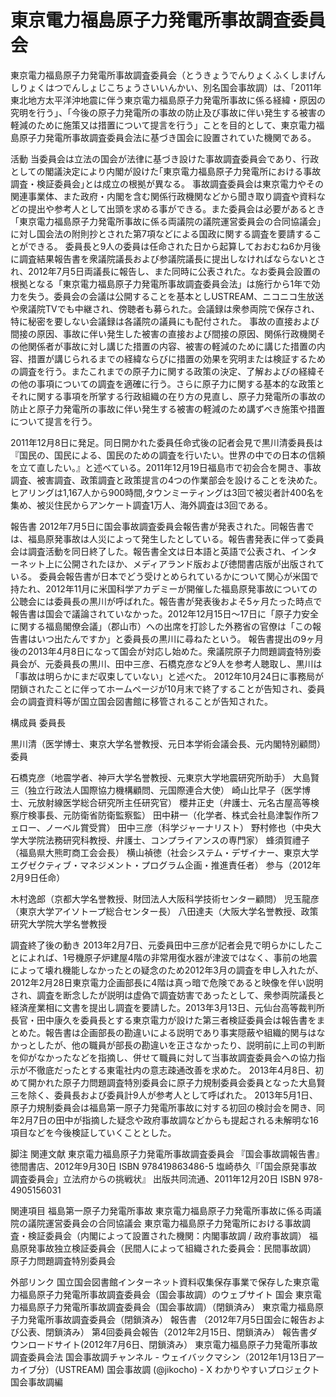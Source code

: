 # 東京電力福島原子力発電所事故調査委員会

東京電力福島原子力発電所事故調査委員会（とうきょうでんりょくふくしまげんしりょくはつでんしょじこちょうさいいんかい、別名国会事故調）は、「2011年東北地方太平洋沖地震に伴う東京電力福島原子力発電所事故に係る経緯・原因の究明を行う」、「今後の原子力発電所の事故の防止及び事故に伴い発生する被害の軽減のために施策又は措置について提言を行う」ことを目的として、東京電力福島原子力発電所事故調査委員会法に基づき国会に設置されていた機関である。

活動
当委員会は立法の国会が法律に基づき設けた事故調査委員会であり、行政としての閣議決定により内閣が設けた｢東京電力福島原子力発電所における事故調査・検証委員会｣とは成立の根拠が異なる。
事故調査委員会は東京電力やその関連事業体、また政府・内閣を含む関係行政機関などから聞き取り調査や資料などの提出や参考人として出頭を求める事ができる。また委員会は必要があるとき「東京電力福島原子力発電所事故に係る両議院の議院運営委員会の合同協議会」に対し国会法の附則抄とされた第7項などによる国政に関する調査を要請することができる。
委員長と9人の委員は任命された日から起算しておおむね6か月後に調査結果報告書を衆議院議長および参議院議長に提出しなければならないとされ、2012年7月5日両議長に報告し、また同時に公表された。なお委員会設置の根拠となる「東京電力福島原子力発電所事故調査委員会法」は施行から1年で効力を失う。委員会の会議は公開することを基本としUSTREAM、ニコニコ生放送や衆議院TVでも中継され、傍聴者も募られた。会議録は衆参両院で保存され、特に秘密を要しない会議録は各議院の議員にも配付された。
事故の直接および間接の原因、事故に伴い発生した被害の直接および間接の原因、関係行政機関その他関係者が事故に対し講じた措置の内容、被害の軽減のために講じた措置の内容、措置が講じられるまでの経緯ならびに措置の効果を究明または検証するための調査を行う。またこれまでの原子力に関する政策の決定、了解およびの経緯その他の事項についての調査を適確に行う。さらに原子力に関する基本的な政策とそれに関する事項を所掌する行政組織の在り方の見直し、原子力発電所の事故の防止と原子力発電所の事故に伴い発生する被害の軽減のため講ずべき施策や措置について提言を行う。

2011年12月8日に発足。同日開かれた委員任命式後の記者会見で黒川清委員長は『国民の、国民による、国民のための調査を行いたい。世界の中での日本の信頼を立て直したい。』と述べている。2011年12月19日福島市で初会合を開き、事故調査、被害調査、政策調査と政策提言の4つの作業部会を設けることを決めた。
ヒアリングは1,167人から900時間,タウンミーティングは3回で被災者計400名を集め、被災住民からアンケート調査1万人、海外調査は3回である。

報告書
2012年7月5日に国会事故調査委員会報告書が発表された。同報告書では、福島原発事故は人災によって発生したとしている。報告書発表に伴って委員会は調査活動を同日終了した。報告書全文は日本語と英語で公表され、インターネット上に公開されたほか、メディアランド版および徳間書店版が出版されている。
委員会報告書が日本でどう受けとめられているかについて関心が米国で持たれ、2012年11月に米国科学アカデミーが開催した福島原発事故についての公聴会には委員長の黒川が呼ばれた。報告書が発表後およそ5ヶ月たった時点で報告書は国会で議論されていなかった。2012年12月15日〜17日に「原子力安全に関する福島閣僚会議」（郡山市）への出席を打診した外務省の官僚は「この報告書はいつ出たんですか」と委員長の黒川に尋ねたという。
報告書提出の9ヶ月後の2013年4月8日になって国会が対応し始めた。衆議院原子力問題調査特別委員会が、元委員長の黒川、田中三彦、石橋克彦など9人を参考人聴取し、黒川は「事故は明らかにまだ収束していない」と述べた。
2012年10月24日に事務局が閉鎖されたことに伴ってホームページが10月末で終了することが告知され、委員会の調査資料等が国立国会図書館に移管されることが告知された。

構成員
委員長

黒川清（医学博士、東京大学名誉教授、元日本学術会議会長、元内閣特別顧問）
委員

石橋克彦（地震学者、神戸大学名誉教授、元東京大学地震研究所助手）
大島賢三（独立行政法人国際協力機構顧問、元国際連合大使）
崎山比早子（医学博士、元放射線医学総合研究所主任研究官）
櫻井正史（弁護士、元名古屋高等検察庁検事長、元防衛省防衛監察監）
田中耕一（化学者、株式会社島津製作所フェロー、ノーベル賞受賞）
田中三彦（科学ジャーナリスト）
野村修也（中央大学大学院法務研究科教授、弁護士、コンプライアンスの専門家）
蜂須賀禮子（福島県大熊町商工会会長）
横山禎徳（社会システム・デザイナー、東京大学エグゼクティブ・マネジメント・プログラム企画・推進責任者）
参与（2012年2月9日任命）

木村逸郎（京都大学名誉教授、財団法人大阪科学技術センター顧問）
児玉龍彦（東京大学アイソトープ総合センター長）
八田達夫（大阪大学名誉教授、政策研究大学院大学名誉教授

調査終了後の動き
2013年2月7日、元委員田中三彦が記者会見で明らかにしたことによれば、1号機原子炉建屋4階の非常用復水器が津波ではなく、事前の地震によって壊れ機能しなかったとの疑念のため2012年3月の調査を申し入れたが、2012年2月28日東京電力企画部長に4階は真っ暗で危険であると映像を伴い説明され、調査を断念したが説明は虚偽で調査妨害であったとして、衆参両院議長と経済産業相に文書を提出し調査を要請した。2013年3月13日、元仙台高等裁判所長官・田中康久を委員長とする東京電力が設けた第三者検証委員会は報告書をまとめた。報告書は企画部長の勘違いによる説明であり事実隠蔽や組織的関与はなかっとしたが、他の職員が部長の勘違いを正さなかったり、説明前に上司の判断を仰がなかったなどを指摘し、併せて職員に対して当事故調査委員会への協力指示が不徹底だったとする東電社内の意志疎通改善を求めた。
2013年4月8日、初めて開かれた原子力問題調査特別委員会に原子力規制委員会委員となった大島賢三を除く、委員長および委員計9人が参考人として呼ばれた。
2013年5月1日、原子力規制委員会は福島第一原子力発電所事故に対する初回の検討会を開き、同年2月7日の田中が指摘した疑念や政府事故調などからも提起される未解明な16項目などを今後検証していくこととした。

脚注
関連文献
東京電力福島原子力発電所事故調査委員会 『国会事故調報告書』徳間書店、2012年9月30日 ISBN 978419863486-5
塩崎恭久『「国会原発事故調査委員会」立法府からの挑戦状』 出版共同流通、2011年12月20日 ISBN 978-4905156031

関連項目
福島第一原子力発電所事故
東京電力福島原子力発電所事故に係る両議院の議院運営委員会の合同協議会
東京電力福島原子力発電所における事故調査・検証委員会（内閣によって設置された機関：内閣事故調 / 政府事故調）
福島原発事故独立検証委員会（民間人によって組織された委員会：民間事故調）
原子力問題調査特別委員会

外部リンク
国立国会図書館インターネット資料収集保存事業で保存した東京電力福島原子力発電所事故調査委員会（国会事故調）のウェブサイト
国会 東京電力福島原子力発電所事故調査委員会（国会事故調）（閉鎖済み）
東京電力福島原子力発電所事故調査委員会（閉鎖済み）
報告書 （2012年7月5日国会に報告および公表、閉鎖済み）
第4回委員会報告（2012年2月15日、閉鎖済み）
報告書ダウンロードサイト(2012年7月6日、閉鎖済み）
東京電力福島原子力発電所事故調査委員会法
国会事故調チャンネル - ウェイバックマシン（2012年1月13日アーカイブ分）（USTREAM)
国会事故調 (@jikocho) - X
わかりやすいプロジェクト 国会事故調編